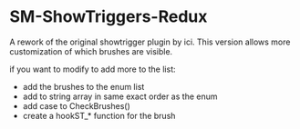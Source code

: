 # SM-ShowTriggers-Redux
A rework of the original showtrigger plugin by ici. This version allows more customization of which brushes are visible.

if you want to modify to add more to the list:
- add the brushes to the enum list
- add to string array in same exact order as the enum
- add case to CheckBrushes()
- create a hookST_* function for the brush
